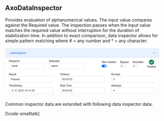 ## AxoDataInspector

Provides evaluation of alphanumerical values. The input value compares against the Required value. The inspection passes when the input value matches the required value without interruption for the duration of stabilization time. In addition to exact comparison, data inspector allows for simple pattern matching where # = any number and * = any character.

![Data inspector](../docs/assets/data-inspector.png)

Common inspector data are extended with following data inspector data:

[!code-smalltalk[](../ctrl/src/AxoDataInspector/AxoDataInspectorData.st?name=AxoDataInspectorDataDeclaration)]

